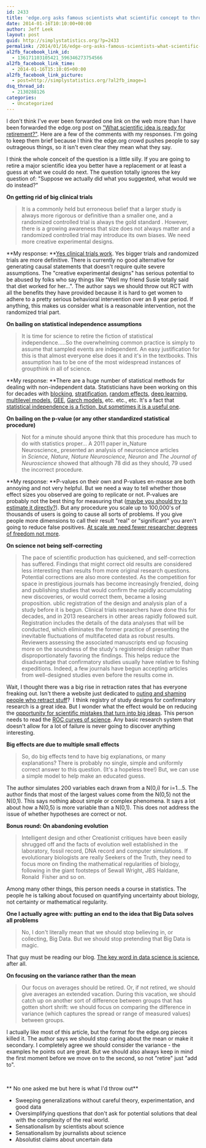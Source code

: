 ```yaml
---
id: 2433
title: 'edge.org asks famous scientists what scientific concept to throw out &#038; they say statistics'
date: 2014-01-16T10:10:00+00:00
author: Jeff Leek
layout: post
guid: http://simplystatistics.org/?p=2433
permalink: /2014/01/16/edge-org-asks-famous-scientists-what-scientific-concept-to-throw-out-they-say-statistics/
al2fb_facebook_link_id:
  - 136171103105421_596346273754566
al2fb_facebook_link_time:
  - 2014-01-16T15:10:05+00:00
al2fb_facebook_link_picture:
  - post=http://simplystatistics.org/?al2fb_image=1
dsq_thread_id:
  - 2130288126
categories:
  - Uncategorized
---
```

I don't think I've ever been forwarded one link on the web more than I have been forwarded the edge.org post on ["What scientific idea is ready for retirement?"](http://www.edge.org/responses/what-scientific-idea-is-ready-for-retirement). Here are a few of the comments with my responses. I'm going to keep them brief because I think the edge.org crowd pushes people to say outrageous things, so it isn't even clear they mean what they say.

I think the whole conceit of the question is a little silly. If you are going to retire a major scientific idea you better have a replacement or at least a guess at what we could do next. The question totally ignores the key question of: "Suppose we actually did what you suggested, what would we do instead?"

**On getting rid of big clinical trials**

> It is a commonly held but erroneous belief that a larger study is always more rigorous or definitive than a smaller one, and a randomized controlled trial is always the gold standard . However, there is a growing awareness that size does not always matter and a randomized controlled trial may introduce its own biases. We need more creative experimental designs.

**My response: **[Yes clinical trials work](http://simplystatistics.org/2013/07/15/yes-clinical-trials-work/). Yes bigger trials and randomized trials are more definitive. There is currently no good alternative for generating causal statements that doesn't require quite severe assumptions. The "creative experimental designs" has serious potential to be abused by folks who say things like "Well my friend Susie totally said that diet worked for her...". The author says we should throw out RCT with all the benefits they have provided because it is hard to get women to adhere to a pretty serious behavioral intervention over an 8 year period. If anything, this makes us consider what is a reasonable intervention, not the randomized trial part.

**On bailing on statistical independence assumptions**

> It is time for science to retire the fiction of statistical independence.....So the overwhelming common practice is simply to assume that sampled events are independent. An easy justification for this is that almost everyone else does it and it's in the textbooks. This assumption has to be one of the most widespread instances of groupthink in all of science.

**My response: **There are a huge number of statistical methods for dealing with non-independent data. Statisticians have been working on this for decades with [blocking](http://en.wikipedia.org/wiki/Blocking_(stage)), [stratification](http://en.wikipedia.org/wiki/Stratified_sampling), [random effects](http://en.wikipedia.org/wiki/Random_effects_model), [deep learning](http://en.wikipedia.org/wiki/Deep_learning), [multilevel models](http://en.wikipedia.org/wiki/Multilevel_model), [GEE](http://en.wikipedia.org/wiki/Generalized_estimating_equation), [Garch models](http://en.wikipedia.org/wiki/Autoregressive_conditional_heteroskedasticity), etc. etc., etc. It's a fact that [statistical independence is a fiction, but sometimes it is a useful one](http://en.wikiquote.org/wiki/George_E._P._Box).

**On bailing on the p-value (or any other standardized statistical procedure)**

> Not for a minute should anyone think that this procedure has much to do with statistics proper... A 2011 paper in_Nature Neuroscience_ presented an analysis of neuroscience articles in _Science, Nature, Nature Neuroscience, Neuron_ and _The Journal of Neuroscience_ showed that although 78 did as they should, 79 used the incorrect procedure.

**My response: **P-values on their own and P-values en-masse are both annoying and not very helpful. But we need a way to tell whether those effect sizes you observed are going to replicate or not. P-values are probably not the best thing for measuring that ([maybe you should try to estimate it directly?](http://www.biomedcentral.com/1471-2105/14/360)). But any procedure you scale up to 100,000's of thousands of users is going to cause all sorts of problems. If you give people more dimensions to call their result "real" or "significant" you aren't going to reduce false positives. [At scale we need fewer researcher degrees of freedom not more](http://simplystatistics.org/2012/08/27/a-deterministic-statistical-machine/).

**On science not being self-correcting**

> The pace of scientific production has quickened, and self-correction has suffered. Findings that might correct old results are considered less interesting than results from more original research questions. Potential corrections are also more contested. As the competition for space in prestigious journals has become increasingly frenzied, doing and publishing studies that would confirm the rapidly accumulating new discoveries, or would correct them, became a losing proposition. ublic registration of the design and analysis plan of a study before it is begun. Clinical trials researchers have done this for decades, and in 2013 researchers in other areas rapidly followed suit. Registration includes the details of the data analyses that will be conducted, which eliminates the former practice of presenting the inevitable fluctuations of multifaceted data as robust results. Reviewers assessing the associated manuscripts end up focusing more on the soundness of the study's registered design rather than disproportionately favoring the findings. This helps reduce the disadvantage that confirmatory studies usually have relative to fishing expeditions. Indeed, a few journals have begun accepting articles from well-designed studies even before the results come in.

Wait, I thought there was a big rise in retraction rates that has everyone freaking out. Isn't there a website just dedicated to [outing and shaming people who retract stuff](http://retractionwatch.com/)?  I think registry of study designs for confirmatory research is a great idea. But I wonder what the effect would be on reducing the [opportunity for scientific mistakes that turn into big ideas](http://www.acs.org/content/acs/en/education/whatischemistry/landmarks/flemingpenicillin.html). This person needs to read the [ROC curves of science](http://simplystatistics.org/2013/08/01/the-roc-curves-of-science/). Any basic research system that doesn't allow for a lot of failure is never going to discover anything interesting.

**Big effects are due to multiple small effects**

> So, do big effects tend to have big explanations, or many explanations? There is probably no single, simple and uniformly correct answer to this question. (It's a hopeless tree!) But, we can use a simple model to help make an educated guess.

The author simulates 200 variables each drawn from a N(0,i) for i=1...5. The author finds that most of the largest values come from the N(0,5) not the N(0,1). This says nothing about simple or complex phenomena. It says a lot about how a N(0,5) is more variable than a N(0,1). This does not address the issue of whether hypotheses are correct or not.

**Bonus round: On abandoning evolution**

> Intelligent design and other Creationist critiques have been easily shrugged off and the facts of evolution well established in the laboratory, fossil record, DNA record and computer simulations. If evolutionary biologists are really Seekers of the Truth, they need to focus more on finding the mathematical regularities of biology, following in the giant footsteps of Sewall Wright, JBS Haldane, Ronald  Fisher and so on.

Among many other things, this person needs a course in statistics. The people he is talking about focused on quantifying uncertainty about biology, not certainty or mathematical regularity.

**One I actually agree with: putting an end to the idea that Big Data solves all problems**

> No, I don't literally mean that we should stop believing in, or collecting, Big Data. But we should stop pretending that Big Data is magic.

That guy must be reading our blog. [The key word in data science is science](http://simplystatistics.org/2013/12/12/the-key-word-in-data-science-is-not-data-it-is-science/), after all.

**On focusing on the variance rather than the mean**

> Our focus on averages should be retired. Or, if not retired, we should give averages an extended vacation. During this vacation, we should catch up on another sort of difference between groups that has gotten short shrift: we should focus on comparing the difference in variance (which captures the spread or range of measured values) between groups.

I actually like most of this article, but the format for the edge.org pieces killed it. The author says we should stop caring about the mean or make it secondary. I completely agree we should consider the variance - the examples he points out are great. But we should also always keep in mind the first moment before we move on to the second, so not "retire" just "add to".

&nbsp;

** No one asked me but here is what I'd throw out**

  * Sweeping generalizations without careful theory, experimentation, and good data
  * Oversimplifying questions that don't ask for potential solutions that deal with the complexity of the real world.
  * Sensationalism by scientists about science
  * Sensationalism by journalists about science
  * Absolutist claims about uncertain data